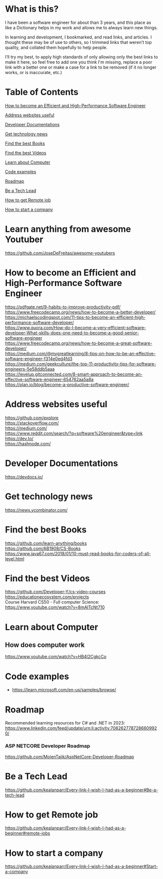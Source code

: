 # What is this?
I have been a software engineer for about than 3 years, and this place as like a Dictionary helps in my work and allows me to always learn new things.

In learning and development, I bookmarked, and read links, and articles. I thought these may be of use to others, so I trimmed links that weren’t top quality, and collated them hopefully to help people.

I’ll try my best, to apply high standards of only allowing only the best links to make it here, so feel free to add one you think I'm missing, replace a poor link with a better one or make a case for a link to be removed (if it no longer works, or is inaccurate, etc.)

# Table of Contents  
[How to become an Efficient and High-Performance Software Engineer](#how-to-become-an-efficient-and-high-performance-software-engineer)

[Address websites useful](#address-websites-useful)

[Developer Documentations](#developer-documentations)

[Get technology news](#get-technology-news)

[Find the best Books](#find-the-best-books)

[Find the best Videos](#find-the-best-videos)

[Learn about Computer](#learn-about-computer)

[Code examples](#code-examples)

[Roadmap](#roadmap)

[Be a Tech Lead](#be-a-tech-lead)

[How to get Remote job](#how-to-get-remote-job)

[How to start a company](#how-to-start-a-company)

# Learn anything from awesome Youtuber
https://github.com/JoseDeFreitas/awesome-youtubers

# How to become an Efficient and High-Performance Software Engineer

https://pdfgate.net/9-habits-to-improve-productivity-pdf/
https://www.freecodecamp.org/news/how-to-become-a-better-developer/ <br/>
https://michaelscodingspot.com/11-tips-to-become-an-efficient-high-performance-software-developer/ <br/>
https://www.quora.com/How-do-I-become-a-very-efficient-software-developer-What-skills-does-one-need-to-become-a-good-senior-software-engineer <br/>
https://www.freecodecamp.org/news/how-to-become-a-great-software-developer/ <br/>
https://medium.com/@mygreatlearning/8-tips-on-how-to-be-an-effective-software-engineer-f314e0ed4fd3 <br/>
https://medium.com/geekculture/the-top-11-productivity-tips-for-software-engineers-5e58ddb5aaa <br/>
https://levelup.gitconnected.com/8-smart-approach-to-become-an-effective-software-engineer-654762aa5a8a <br/>
https://plan.io/blog/become-a-productive-software-engineer/


# Address websites useful
https://github.com/explore <br/>
https://stackoverflow.com/ <br/>
https://medium.com/ <br/>
https://www.reddit.com/search/?q=software%20engineer&type=link <br/>
https://dev.to/ <br/>
https://hashnode.com/

# Developer Documentations
https://devdocs.io/

# Get technology news
https://news.ycombinator.com/

# Find the best Books
https://github.com/learn-anything/books <br/>
https://github.com/AB1908/CS-Books <br/>
https://www.java67.com/2018/01/10-must-read-books-for-coders-of-all-level.html

# Find the best Videos
https://github.com/Developer-Y/cs-video-courses <br/>
https://educationecosystem.com/projects <br/>
Course Harvard CS50 - Full computer Science: https://www.youtube.com/watch?v=8mAITcNt710

# Learn about Computer
## How does computer work
https://www.youtube.com/watch?v=HB4I2CgkcCo

# Code examples
- https://learn.microsoft.com/en-us/samples/browse/

# Roadmap
Recommended learning resources for C# and .NET in 2023: https://www.linkedin.com/feed/update/urn:li:activity:7082627787286609920/ 

### ASP NETCORE Developer Roadmap
https://github.com/MoienTajik/AspNetCore-Developer-Roadmap

# Be a Tech Lead
https://github.com/kealanparr/Every-link-I-wish-I-had-as-a-beginner#Be-a-tech-lead

# How to get Remote job
https://github.com/kealanparr/Every-link-I-wish-I-had-as-a-beginner#remote-jobs <br/>

# How to start a company
https://github.com/kealanparr/Every-link-I-wish-I-had-as-a-beginner#Start-a-company
